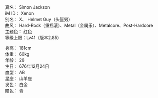 真名： Simon Jackson  
iM ID： Xenon  
别名： X、 Helmet Guy（头盔男）  
曲风： Hard-Rock（重摇滚）、Metal（金属乐）、Metalcore、Post-Hardcore  
主题色： 红色  
等级上限：Lv41（版本2.85）  

身高： 181cm  
体重： 60kg  
年龄： 26  
生日： 676年12月24日  
血型： AB  
星座： 山羊座  
发色： 白金  
瞳色： 青  